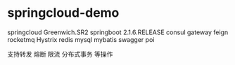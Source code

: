 # springcloud-demo
springcloud  Greenwich.SR2
springboot 2.1.6.RELEASE
consul 
gateway 
feign
rocketmq
Hystrix
redis
mysql
mybatis
swagger
poi

支持转发 熔断 限流 分布式事务 等操作